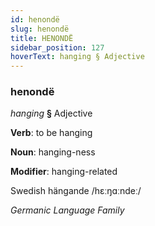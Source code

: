 ```yaml
---
id: henondë
slug: henondë
title: HENONDË
sidebar_position: 127
hoverText: hanging § Adjective
---
```


### henondë

*hanging* **§** Adjective

**Verb**: to be hanging

**Noun**: hanging-ness

**Modifier**: hanging-related

Swedish hängande /hɛːŋɑːndeː/

*Germanic Language Family*